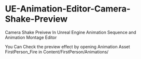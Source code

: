 # UE-Animation-Editor-Camera-Shake-Preview
Camera Shake Preivew In Unreal Engine Animation Sequence and Animation Montage Editor

You Can Check the preview effect by opening Animation Asset FirstPerson_Fire in Content/FirstPerson/Animations/

